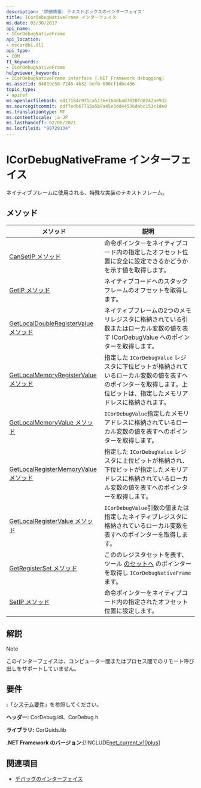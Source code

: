 ```yaml
---
description: '詳細情報: テキストボックスのインターフェイス'
title: ICorDebugNativeFrame インターフェイス
ms.date: 03/30/2017
api_name:
- ICorDebugNativeFrame
api_location:
- mscordbi.dll
api_type:
- COM
f1_keywords:
- ICorDebugNativeFrame
helpviewer_keywords:
- ICorDebugNativeFrame interface [.NET Framework debugging]
ms.assetid: 04819c58-7246-4b32-befb-680cf1dbc436
topic_type:
- apiref
ms.openlocfilehash: e417184c9f1ca5136e1b4dba07820fd8242ae932
ms.sourcegitcommit: ddf7edb67715a5b9a45e3dd44536dabc153c1de0
ms.translationtype: MT
ms.contentlocale: ja-JP
ms.lasthandoff: 02/06/2021
ms.locfileid: "99729134"
---
```

# <a name="icordebugnativeframe-interface"></a>ICorDebugNativeFrame インターフェイス

ネイティブフレームに使用される、特殊な実装のテキストフレーム。  
  
## <a name="methods"></a>メソッド  
  
|メソッド|説明|  
|------------|-----------------|  
|[CanSetIP メソッド](icordebugnativeframe-cansetip-method.md)|命令ポインターをネイティブコード内の指定したオフセット位置に安全に設定できるかどうかを示す値を取得します。|  
|[GetIP メソッド](icordebugnativeframe-getip-method.md)|ネイティブコードへのスタックフレームのオフセットを取得します。|  
|[GetLocalDoubleRegisterValue メソッド](icordebugnativeframe-getlocaldoubleregistervalue-method.md)|ネイティブフレームの2つのメモリレジスタに格納されている引数またはローカル変数の値を表す ICorDebugValue へのポインターを取得します。|  
|[GetLocalMemoryRegisterValue メソッド](icordebugnativeframe-getlocalmemoryregistervalue-method.md)|指定した `ICorDebugValue` レジスタに下位ビットが格納されているローカル変数の値を表すへのポインターを取得します。上位ビットは、指定したメモリアドレスに格納されます。|  
|[GetLocalMemoryValue メソッド](icordebugnativeframe-getlocalmemoryvalue-method.md)|`ICorDebugValue`指定したメモリアドレスに格納されているローカル変数の値を表すへのポインターを取得します。|  
|[GetLocalRegisterMemoryValue メソッド](icordebugnativeframe-getlocalregistermemoryvalue-method.md)|指定した `ICorDebugValue` レジスタに上位ビットが格納され、下位ビットが指定したメモリアドレスに格納されているローカル変数の値を表すへのポインターを取得します。|  
|[GetLocalRegisterValue メソッド](icordebugnativeframe-getlocalregistervalue-method.md)|`ICorDebugValue`引数の値または指定したネイティブレジスタに格納されているローカル変数を表すへのポインターを取得します。|  
|[GetRegisterSet メソッド](icordebugnativeframe-getregisterset-method.md)|こののレジスタセットを表す、ツール [のセットへ](icordebugregisterset-interface.md) のポインターを取得し `ICorDebugNativeFrame` ます。|  
|[SetIP メソッド](icordebugnativeframe-setip-method.md)|命令ポインターをネイティブコード内の指定されたオフセット位置に設定します。|  
  
## <a name="remarks"></a>解説  
  
> [!NOTE]
> このインターフェイスは、コンピューター間またはプロセス間でのリモート呼び出しをサポートしていません。  
  
## <a name="requirements"></a>要件  

 **:**「[システム要件](../../get-started/system-requirements.md)」を参照してください。  
  
 **ヘッダー:** CorDebug.idl、CorDebug.h  
  
 **ライブラリ:** CorGuids.lib  
  
 **.NET Framework のバージョン:**[!INCLUDE[net_current_v10plus](../../../../includes/net-current-v10plus-md.md)]  
  
## <a name="see-also"></a>関連項目

- [デバッグのインターフェイス](debugging-interfaces.md)
